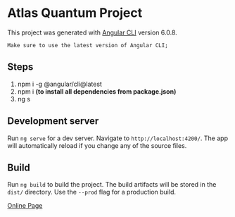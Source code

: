 # Atlas Quantum Project

This project was generated with [Angular CLI](https://github.com/angular/angular-cli) version 6.0.8.

```
Make sure to use the latest version of Angular CLI;
```

## Steps

1. npm i -g @angular/cli@latest
2. npm i __(to install all dependencies from package.json)__
3. ng s

## Development server

Run `ng serve` for a dev server. Navigate to `http://localhost:4200/`. The app will automatically reload if you change any of the source files.

## Build

Run `ng build` to build the project. The build artifacts will be stored in the `dist/` directory. Use the `--prod` flag for a production build.

[Online Page](https://atlas-quantum.firebaseapp.com/profits)

